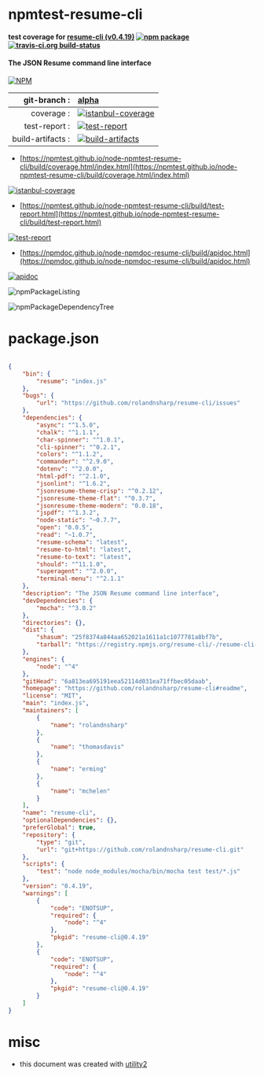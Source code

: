 # npmtest-resume-cli

#### test coverage for  [resume-cli (v0.4.19)](https://github.com/rolandnsharp/resume-cli#readme)  [![npm package](https://img.shields.io/npm/v/npmtest-resume-cli.svg?style=flat-square)](https://www.npmjs.org/package/npmtest-resume-cli) [![travis-ci.org build-status](https://api.travis-ci.org/npmtest/node-npmtest-resume-cli.svg)](https://travis-ci.org/npmtest/node-npmtest-resume-cli)

#### The JSON Resume command line interface

[![NPM](https://nodei.co/npm/resume-cli.png?downloads=true&downloadRank=true&stars=true)](https://www.npmjs.com/package/resume-cli)

| git-branch : | [alpha](https://github.com/npmtest/node-npmtest-resume-cli/tree/alpha)|
|--:|:--|
| coverage : | [![istanbul-coverage](https://npmtest.github.io/node-npmtest-resume-cli/build/coverage.badge.svg)](https://npmtest.github.io/node-npmtest-resume-cli/build/coverage.html/index.html)|
| test-report : | [![test-report](https://npmtest.github.io/node-npmtest-resume-cli/build/test-report.badge.svg)](https://npmtest.github.io/node-npmtest-resume-cli/build/test-report.html)|
| build-artifacts : | [![build-artifacts](https://npmtest.github.io/node-npmtest-resume-cli/glyphicons_144_folder_open.png)](https://github.com/npmtest/node-npmtest-resume-cli/tree/gh-pages/build)|

- [https://npmtest.github.io/node-npmtest-resume-cli/build/coverage.html/index.html](https://npmtest.github.io/node-npmtest-resume-cli/build/coverage.html/index.html)

[![istanbul-coverage](https://npmtest.github.io/node-npmtest-resume-cli/build/screenCapture.buildCi.browser.%252Ftmp%252Fbuild%252Fcoverage.lib.html.png)](https://npmtest.github.io/node-npmtest-resume-cli/build/coverage.html/index.html)

- [https://npmtest.github.io/node-npmtest-resume-cli/build/test-report.html](https://npmtest.github.io/node-npmtest-resume-cli/build/test-report.html)

[![test-report](https://npmtest.github.io/node-npmtest-resume-cli/build/screenCapture.buildCi.browser.%252Ftmp%252Fbuild%252Ftest-report.html.png)](https://npmtest.github.io/node-npmtest-resume-cli/build/test-report.html)

- [https://npmdoc.github.io/node-npmdoc-resume-cli/build/apidoc.html](https://npmdoc.github.io/node-npmdoc-resume-cli/build/apidoc.html)

[![apidoc](https://npmdoc.github.io/node-npmdoc-resume-cli/build/screenCapture.buildCi.browser.%252Ftmp%252Fbuild%252Fapidoc.html.png)](https://npmdoc.github.io/node-npmdoc-resume-cli/build/apidoc.html)

![npmPackageListing](https://npmtest.github.io/node-npmtest-resume-cli/build/screenCapture.npmPackageListing.svg)

![npmPackageDependencyTree](https://npmtest.github.io/node-npmtest-resume-cli/build/screenCapture.npmPackageDependencyTree.svg)



# package.json

```json

{
    "bin": {
        "resume": "index.js"
    },
    "bugs": {
        "url": "https://github.com/rolandnsharp/resume-cli/issues"
    },
    "dependencies": {
        "async": "^1.5.0",
        "chalk": "^1.1.1",
        "char-spinner": "^1.0.1",
        "cli-spinner": "^0.2.1",
        "colors": "^1.1.2",
        "commander": "^2.9.0",
        "dotenv": "^2.0.0",
        "html-pdf": "^2.1.0",
        "jsonlint": "^1.6.2",
        "jsonresume-theme-crisp": "^0.2.12",
        "jsonresume-theme-flat": "^0.3.7",
        "jsonresume-theme-modern": "0.0.18",
        "jspdf": "^1.3.2",
        "node-static": "~0.7.7",
        "open": "0.0.5",
        "read": "~1.0.7",
        "resume-schema": "latest",
        "resume-to-html": "latest",
        "resume-to-text": "latest",
        "should": "^11.1.0",
        "superagent": "^2.0.0",
        "terminal-menu": "^2.1.1"
    },
    "description": "The JSON Resume command line interface",
    "devDependencies": {
        "mocha": "^3.0.2"
    },
    "directories": {},
    "dist": {
        "shasum": "25f8374a844aa652021a1611a1c1077781a8bf7b",
        "tarball": "https://registry.npmjs.org/resume-cli/-/resume-cli-0.4.19.tgz"
    },
    "engines": {
        "node": "^4"
    },
    "gitHead": "6a813ea695191eea52114d031ea71ffbec05daab",
    "homepage": "https://github.com/rolandnsharp/resume-cli#readme",
    "license": "MIT",
    "main": "index.js",
    "maintainers": [
        {
            "name": "rolandnsharp"
        },
        {
            "name": "thomasdavis"
        },
        {
            "name": "erming"
        },
        {
            "name": "mchelen"
        }
    ],
    "name": "resume-cli",
    "optionalDependencies": {},
    "preferGlobal": true,
    "repository": {
        "type": "git",
        "url": "git+https://github.com/rolandnsharp/resume-cli.git"
    },
    "scripts": {
        "test": "node node_modules/mocha/bin/mocha test test/*.js"
    },
    "version": "0.4.19",
    "warnings": [
        {
            "code": "ENOTSUP",
            "required": {
                "node": "^4"
            },
            "pkgid": "resume-cli@0.4.19"
        },
        {
            "code": "ENOTSUP",
            "required": {
                "node": "^4"
            },
            "pkgid": "resume-cli@0.4.19"
        }
    ]
}
```



# misc
- this document was created with [utility2](https://github.com/kaizhu256/node-utility2)
